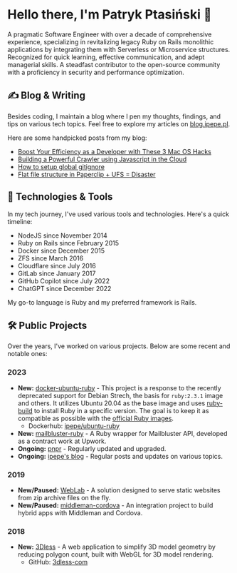 # Hello there, I'm Patryk Ptasiński 👋

A pragmatic Software Engineer with over a decade of comprehensive experience, specializing in revitalizing legacy Ruby on Rails monolithic applications by integrating them with Serverless or Microservice structures. Recognized for quick learning, effective communication, and adept managerial skills. A steadfast contributor to the open-source community with a proficiency in security and performance optimization.

## ✍️ Blog & Writing

Besides coding, I maintain a blog where I pen my thoughts, findings, and tips on various tech topics. Feel free to explore my articles on [blog.ipepe.pl](https://blog.ipepe.pl/).

Here are some handpicked posts from my blog:

- [Boost Your Efficiency as a Developer with These 3 Mac OS Hacks](https://blog.ipepe.pl/2022/10/09/my-3-mac-os-hacks-that-help-developers/)
- [Building a Powerful Crawler using Javascript in the Cloud](https://blog.ipepe.pl/2021/04/06/javascript-cloud-crawler/)
- [How to setup global gitignore](https://blog.ipepe.pl/2020/11/11/global-gitignore/)
- [Flat file structure in Paperclip + UFS = Disaster](https://blog.ipepe.pl/2017/02/10/paperclip-ufs-disaster/)

## 🔧 Technologies & Tools

In my tech journey, I've used various tools and technologies. Here's a quick timeline:

- NodeJS since November 2014
- Ruby on Rails since February 2015
- Docker since December 2015
- ZFS since March 2016
- Cloudflare since July 2016
- GitLab since January 2017
- GitHub Copilot since July 2022
- ChatGPT since December 2022

My go-to language is Ruby and my preferred framework is Rails.

## 🛠️ Public Projects

Over the years, I've worked on various projects. Below are some recent and notable ones:

### 2023

* **New:** [docker-ubuntu-ruby](https://github.com/ipepe-oss/docker-ubuntu-ruby) - This project is a response to the recently deprecated support for Debian Strech, the basis for `ruby:2.3.1` image and others. It utilizes Ubuntu 20.04 as the base image and uses [ruby-build](https://github.com/rbenv/ruby-build) to install Ruby in a specific version. The goal is to keep it as compatible as possible with the [official Ruby images](https://hub.docker.com/_/ruby).
  * Dockerhub: [ipepe/ubuntu-ruby](https://hub.docker.com/r/ipepe/ubuntu-ruby/tags)
* **New:** [mailbluster-ruby](https://github.com/ipepe-oss/mailbluster-ruby) - A Ruby wrapper for Mailbluster API, developed as a contract work at Upwork.
* **Ongoing:** [pnpr](https://github.com/ipepe/pnpr) - Regularly updated and upgraded.
* **Ongoing:** [ipepe's blog](https://blog.ipepe.pl) - Regular posts and updates on various topics.

### 2019

* **New/Paused:** [WebLab](https://github.com/ipepe/WebLab) - A solution designed to serve static websites from zip archive files on the fly.
* **New/Paused:** [middleman-cordova](https://github.com/ipepe/middleman-cordova) - An integration project to build hybrid apps with Middleman and Cordova.

### 2018

* **New:** [3Dless](https://3dless.com) - A web application to simplify 3D model geometry by reducing polygon count, built with WebGL for 3D model rendering.
  * GitHub: [3dless-com](https://github.com/ipepe/3dless-com)
